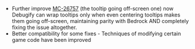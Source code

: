 - Further improve [MC-26757](https://bugs.mojang.com/browse/MC-26757) (the tooltip going off-screen one)
  now Debugify can wrap tooltips only when even centering tooltips makes them going off-screen,
  maintaining parity with Bedrock AND completely fixing the issue altogether.
- Better compatibility for some fixes - Techniques of modifying certain game code have been improved
